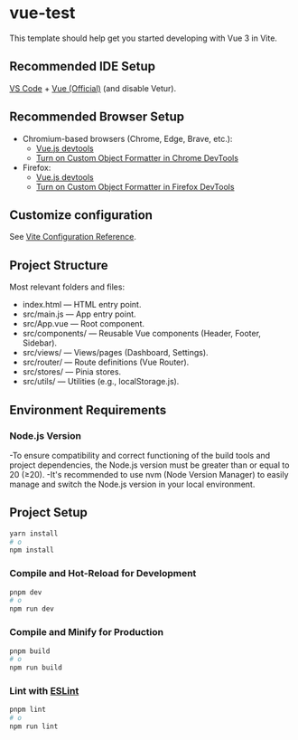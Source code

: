 # vue-test

This template should help get you started developing with Vue 3 in Vite.

## Recommended IDE Setup

[VS Code](https://code.visualstudio.com/) + [Vue (Official)](https://marketplace.visualstudio.com/items?itemName=Vue.volar) (and disable Vetur).

## Recommended Browser Setup

- Chromium-based browsers (Chrome, Edge, Brave, etc.):
  - [Vue.js devtools](https://chromewebstore.google.com/detail/vuejs-devtools/nhdogjmejiglipccpnnnanhbledajbpd) 
  - [Turn on Custom Object Formatter in Chrome DevTools](http://bit.ly/object-formatters)
- Firefox:
  - [Vue.js devtools](https://addons.mozilla.org/en-US/firefox/addon/vue-js-devtools/)
  - [Turn on Custom Object Formatter in Firefox DevTools](https://fxdx.dev/firefox-devtools-custom-object-formatters/)

## Customize configuration

See [Vite Configuration Reference](https://vite.dev/config/).

## Project Structure

Most relevant folders and files:

- index.html — HTML entry point.
- src/main.js — App entry point.
- src/App.vue — Root component.
- src/components/ — Reusable Vue components (Header, Footer, Sidebar).
- src/views/ — Views/pages (Dashboard, Settings).
- src/router/ — Route definitions (Vue Router).
- src/stores/ — Pinia stores.
- src/utils/ — Utilities (e.g., localStorage.js).

## Environment Requirements

### Node.js Version

-To ensure compatibility and correct functioning of the build tools and project dependencies, the Node.js version must be greater than or equal to 20 (≥20).
-It's recommended to use nvm (Node Version Manager) to easily manage and switch the Node.js version in your local environment.

## Project Setup

```sh
yarn install
# o
npm install
```

### Compile and Hot-Reload for Development

```sh
pnpm dev
# o
npm run dev
```

### Compile and Minify for Production

```sh
pnpm build
# o
npm run build
```

### Lint with [ESLint](https://eslint.org/)

```sh
pnpm lint
# o
npm run lint
```
